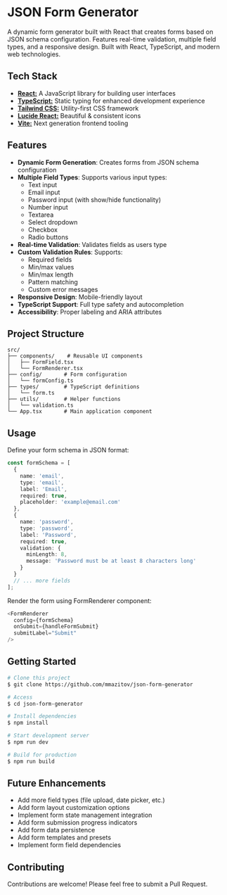 # JSON Form Generator

A dynamic form generator built with React that creates forms based on JSON schema configuration. Features real-time validation, multiple field types, and a responsive design. Built with React, TypeScript, and modern web technologies.

## Tech Stack

- **[React:](https://react.dev/)** A JavaScript library for building user interfaces
- **[TypeScript:](https://www.typescriptlang.org/)** Static typing for enhanced development experience
- **[Tailwind CSS:](https://tailwindcss.com/)** Utility-first CSS framework
- **[Lucide React:](https://lucide.dev/icons/)** Beautiful & consistent icons
- **[Vite:](https://vite.dev/)** Next generation frontend tooling

## Features

- **Dynamic Form Generation**: Creates forms from JSON schema configuration
- **Multiple Field Types**: Supports various input types:
  - Text input
  - Email input
  - Password input (with show/hide functionality)
  - Number input
  - Textarea
  - Select dropdown
  - Checkbox
  - Radio buttons
- **Real-time Validation**: Validates fields as users type
- **Custom Validation Rules**: Supports:
  - Required fields
  - Min/max values
  - Min/max length
  - Pattern matching
  - Custom error messages
- **Responsive Design**: Mobile-friendly layout
- **TypeScript Support**: Full type safety and autocompletion
- **Accessibility**: Proper labeling and ARIA attributes

## Project Structure

```
src/
├── components/    # Reusable UI components
│   ├── FormField.tsx
│   └── FormRenderer.tsx
├── config/       # Form configuration
│   └── formConfig.ts
├── types/        # TypeScript definitions
│   └── form.ts
├── utils/        # Helper functions
│   └── validation.ts
└── App.tsx       # Main application component
```

## Usage

Define your form schema in JSON format:

```typescript
const formSchema = [
  {
    name: 'email',
    type: 'email',
    label: 'Email',
    required: true,
    placeholder: 'example@email.com'
  },
  {
    name: 'password',
    type: 'password',
    label: 'Password',
    required: true,
    validation: {
      minLength: 8,
      message: 'Password must be at least 8 characters long'
    }
  }
  // ... more fields
];
```

Render the form using FormRenderer component:

```typescript
<FormRenderer
  config={formSchema}
  onSubmit={handleFormSubmit}
  submitLabel="Submit"
/>
```

## Getting Started

```bash
# Clone this project
$ git clone https://github.com/mmazitov/json-form-generator

# Access
$ cd json-form-generator

# Install dependencies
$ npm install

# Start development server
$ npm run dev

# Build for production
$ npm run build
```

## Future Enhancements

- Add more field types (file upload, date picker, etc.)
- Add form layout customization options
- Implement form state management integration
- Add form submission progress indicators
- Add form data persistence
- Add form templates and presets
- Implement form field dependencies

## Contributing

Contributions are welcome! Please feel free to submit a Pull Request.
